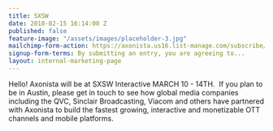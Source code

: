 ```yaml
---
title: SXSW
date: 2018-02-15 16:14:00 Z
published: false
feature-image: "/assets/images/placeholder-3.jpg"
mailchimp-form-action: https://axonista.us16.list-manage.com/subscribe/post?u=0fa6facce98578adeda82d3fa&amp;id=b917b8e7bf
signup-form-terms: By submitting an entry, you are agreeing to...
layout: internal-marketing-page
---
```


Hello!
Axonista will be at SXSW Interactive MARCH 10 - 14TH.  If you plan to be in Austin, please get in touch to see how global media companies including the QVC, Sinclair Broadcasting, Viacom and others have partnered with Axonista to build the fastest growing, interactive and monetizable OTT channels and mobile platforms.